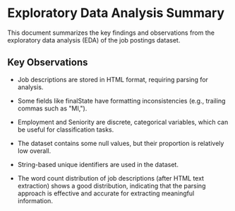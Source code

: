 # Exploratory Data Analysis Summary

This document summarizes the key findings and observations from the exploratory data analysis (EDA) of the job postings dataset.

## Key Observations

- Job descriptions are stored in HTML format, requiring parsing for analysis.

- Some fields like finalState have formatting inconsistencies (e.g., trailing commas such as "MI,").

- Employment and Seniority are discrete, categorical variables, which can be useful for classification tasks.

- The dataset contains some null values, but their proportion is relatively low overall.

- String-based unique identifiers are used in the dataset.

- The word count distribution of job descriptions (after HTML text extraction) shows a good distribution, indicating that the parsing approach is effective and accurate for extracting meaningful information.
